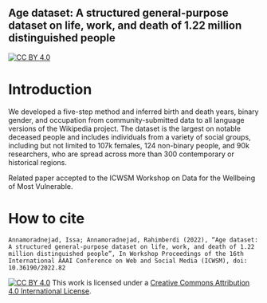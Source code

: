 ## Age dataset: A structured general-purpose dataset on life, work, and death of 1.22 million distinguished people

 [![CC BY 4.0][cc-by-shield]][cc-by]
 
 # Introduction
 
 We developed a five-step method and inferred birth and death years, binary gender, and occupation from community-submitted data to all language versions of the Wikipedia project. The dataset is the largest on notable deceased people and includes individuals from a variety of social groups, including but not limited to 107k females, 124 non-binary people, and 90k researchers, who are spread across more than 300 contemporary or historical regions.

Related paper accepted to the ICWSM Workshop on Data for the Wellbeing of Most Vulnerable.
 
 # How to cite
 
```
Annamoradnejad, Issa; Annamoradnejad, Rahimberdi (2022), “Age dataset: A structured general-purpose dataset on life, work, and death of 1.22 million distinguished people”, In Workshop Proceedings of the 16th International AAAI Conference on Web and Social Media (ICWSM), doi: 10.36190/2022.82
```
 
[![CC BY 4.0][cc-by-shield]][cc-by]
This work is licensed under a
[Creative Commons Attribution 4.0 International License][cc-by].

[cc-by]: http://creativecommons.org/licenses/by/4.0/
[cc-by-shield]: https://img.shields.io/badge/License-CC%20BY%204.0-lightgrey.svg
